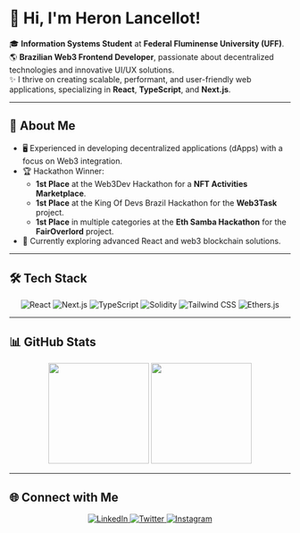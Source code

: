 # 👋 Hi, I'm Heron Lancellot!

🎓 **Information Systems Student** at **Federal Fluminense University (UFF)**.  
🌎 **Brazilian Web3 Frontend Developer**, passionate about decentralized technologies and innovative UI/UX solutions.  
✨ I thrive on creating scalable, performant, and user-friendly web applications, specializing in **React**, **TypeScript**, and **Next.js**.

---

## 🚀 About Me
- 🖥️ Experienced in developing decentralized applications (dApps) with a focus on Web3 integration.
- 🏆 Hackathon Winner: 
  - **1st Place** at the Web3Dev Hackathon for a **NFT Activities Marketplace**.
  - **1st Place** at the King Of Devs Brazil Hackathon for the **Web3Task** project.
  - **1st Place** in multiple categories at the **Eth Samba Hackathon** for the **FairOverlord** project.
- 🌱 Currently exploring advanced React and web3 blockchain solutions.

---

## 🛠️ Tech Stack
<div align="center">

![React](https://shields.io/badge/react-black?logo=react&style=for-the-badge)
![Next.js](https://img.shields.io/badge/Next.js-000000?style=for-the-badge&logo=nextdotjs&logoColor=white)
![TypeScript](https://img.shields.io/badge/TypeScript-007ACC?style=for-the-badge&logo=typescript&logoColor=white)
![Solidity](https://img.shields.io/badge/Solidity-e6e6e6?style=for-the-badge&logo=solidity&logoColor=black)
![Tailwind CSS](https://img.shields.io/badge/Tailwind%20CSS-06B6D4?style=for-the-badge&logo=tailwindcss&logoColor=white)
![Ethers.js](https://img.shields.io/badge/Ethers.js-1E1E1E?style=for-the-badge&logo=ethereum&logoColor=white)

</div>

---

## 📊 GitHub Stats
<div align="center">
  <img height="180em" src="https://github-readme-stats.vercel.app/api?username=heronlancellot&show_icons=true&theme=dark&include_all_commits=true&count_private=true"/>
  <img height="180em" src="https://github-readme-stats.vercel.app/api/top-langs/?username=heronlancellot&layout=compact&langs_count=10&theme=dark"/>
</div>

---

## 🌐 Connect with Me
<div align="center">
  <a href="https://www.linkedin.com/in/heron-lancellot/" target="_blank">
    <img src="https://img.shields.io/badge/LinkedIn-%230077B5.svg?style=for-the-badge&logo=linkedin&logoColor=white" alt="LinkedIn">
  </a>
  <a href="https://twitter.com/heronlancellot" target="_blank">
    <img src="https://img.shields.io/badge/Twitter-%231DA1F2.svg?style=for-the-badge&logo=twitter&logoColor=white" alt="Twitter">
  </a>
  <a href="https://instagram.com/heronlancellot" target="_blank">
    <img src="https://img.shields.io/badge/Instagram-%23E4405F.svg?style=for-the-badge&logo=instagram&logoColor=white" alt="Instagram">
  </a>
</div>

